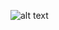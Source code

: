 ![alt text](https://camo.githubusercontent.com/49171418c4e713986437a5f0244d02da2398a9fa830d4d3ab6941aa0099bf7c0/68747470733a2f2f696e746c616e642e636f6d2f77702d636f6e74656e742f75706c6f6164732f323031392f30372f6465766f70732d696e66696e6974792d312d312e706e67)

